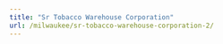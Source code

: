 ```yaml
---
title: "Sr Tobacco Warehouse Corporation"
url: /milwaukee/sr-tobacco-warehouse-corporation-2/
---
```


